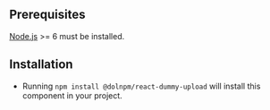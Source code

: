 ## Prerequisites

[Node.js](http://nodejs.org/) >= 6 must be installed.

## Installation

- Running `npm install @dolnpm/react-dummy-upload` will install this component in your project.